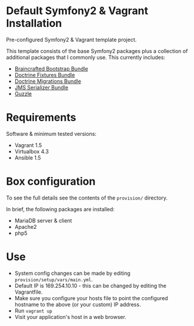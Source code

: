 # Default Symfony2 & Vagrant Installation

Pre-configured Symfony2 & Vagrant template project.

This template consists of the base Symfony2 packages plus a collection of additional packages that I commonly use. This currently includes:

* [Braincrafted Bootstrap Bundle](http://bootstrap.braincrafted.com/)
* [Doctrine Fixtures Bundle](http://symfony.com/doc/current/bundles/DoctrineFixturesBundle/index.html)
* [Doctrine Migrations Bundle](http://symfony.com/doc/current/bundles/DoctrineMigrationsBundle/index.html)
* [JMS Serializer Bundle](https://github.com/schmittjoh/JMSSerializerBundle)
* [Guzzle](http://guzzlephp.org/)


# Requirements

Software & minimum tested versions:

* Vagrant 1.5
* Virtualbox 4.3
* Ansible 1.5


# Box configuration

To see the full details see the contents of the ```provision/``` directory.

In brief, the following packages are installed:

* MariaDB server & client
* Apache2
* php5


# Use

* System config changes can be made by editing ```provision/setup/vars/main.yml```.
* Default IP is 169.254.10.10 - this can be changed by editing the Vagrantfile.
* Make sure you configure your hosts file to point the configured hostname to the above (or your custom) IP address.
* Run ```vagrant up```
* Visit your application's host in a web browser.
